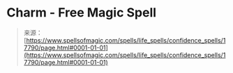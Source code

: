 <!--yml
category: 未分类
date: 2024-06-12 18:59:05
-->

# Charm - Free Magic Spell

> 来源：[https://www.spellsofmagic.com/spells/life_spells/confidence_spells/17790/page.html#0001-01-01](https://www.spellsofmagic.com/spells/life_spells/confidence_spells/17790/page.html#0001-01-01)